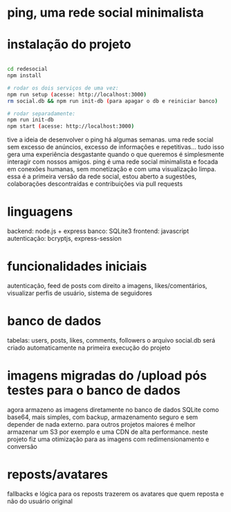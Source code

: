 # ping, uma rede social minimalista

# instalação do projeto
```bash

cd redesocial
npm install

# rodar os dois serviços de uma vez:
npm run setup (acesse: http://localhost:3000)
rm social.db && npm run init-db (para apagar o db e reiniciar banco)

# rodar separadamente:
npm run init-db
npm start (acesse: http://localhost:3000)
```

tive a ideia de desenvolver o ping há algumas semanas. uma rede social sem excesso de anúncios, excesso de informações e repetitivas... tudo isso gera uma experiência desgastante quando o que queremos é simplesmente interagir com nossos amigos. ping é uma rede social minimalista e focada em conexões humanas, sem monetização e com uma visualização limpa. essa é a primeira versão da rede social, estou aberto a sugestões, colaborações descontraídas e contribuições via pull requests

# linguagens
backend: node.js + express
banco: SQLite3
frontend: javascript
autenticação: bcryptjs, express-session 

# funcionalidades iniciais 
autenticação, 
feed de posts com direito a imagens,
likes/comentários,
visualizar perfis de usuário,
sistema de seguidores

# banco de dados
tabelas: users, posts, likes, comments, followers
o arquivo social.db será criado automaticamente na primeira execução do projeto

# imagens migradas do /upload pós testes para o banco de dados
agora armazeno as imagens diretamente no banco de dados SQLite como base64, mais simples, com backup, armazenamento seguro e sem depender de nada externo. para outros projetos maiores é melhor armazenar um S3 por exemplo e uma CDN de alta performance. neste projeto fiz uma otimização para as imagens com redimensionamento e conversão

# reposts/avatares
fallbacks e lógica para os reposts trazerem os avatares que quem reposta e não do usuário original